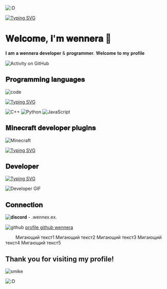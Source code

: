 ![:D](https://i.imgur.com/mqfMJfV.gif)


[![Typing SVG](https://readme-typing-svg.demolab.com?font=Fira+Code&weight=900&size=45&pause=500&color=B926E4&center=true&width=441&height=58&lines=%EF%BD%97%EF%BD%85%EF%BD%8E%EF%BD%8E%EF%BD%85%EF%BD%92%EF%BD%81)](https://git.io/typing-svg)


# 𝐖𝐞𝐥𝐜𝐨𝐦𝐞, 𝐢'𝐦 𝐰𝐞𝐧𝐧𝐞𝐫𝐚 👋
𝐈 𝐚𝐦 𝐚 𝐰𝐞𝐧𝐧𝐞𝐫𝐚 𝐝𝐞𝐯𝐞𝐥𝐨𝐩𝐞𝐫 & 𝐩𝐫𝐨𝐠𝐫𝐚𝐦𝐦𝐞𝐫. 𝐖𝐞𝐥𝐜𝐨𝐦𝐞 𝐭𝐨 𝐦𝐲 𝐩𝐫𝐨𝐟𝐢𝐥𝐞


![Activity on GitHub](https://github-readme-stats.vercel.app/api?username=wennerax&show_icons=true&theme=radical)

##  𝐏𝐫𝐨𝐠𝐫𝐚𝐦𝐦𝐢𝐧𝐠 𝐥𝐚𝐧𝐠𝐮𝐚𝐠𝐞𝐬
![code](https://i.imgur.com/44ujp5g.png)

[![Typing SVG](https://readme-typing-svg.herokuapp.com?color=F7007A&duration=400&lines=js,;python,;php,;html-css,;java,;perl,;elixir,;eris,;go,;react.js,;z-sharp;batched,;vue.js,;sqlite3,;sql,;ruby;.net;shell)](https://git.io/typing-svg)

![C++](https://img.shields.io/badge/C%2B%2B-00599C?style=flat&logo=c%2B%2B&logoColor=white) ![Python](https://img.shields.io/badge/Python-3776AB?style=flat&logo=python&logoColor=white) ![JavaScript](https://img.shields.io/badge/JavaScript-F7DF1E?style=flat&logo=javascript&logoColor=black)


## 𝐌𝐢𝐧𝐞𝐜𝐫𝐚𝐟𝐭 𝐝𝐞𝐯𝐞𝐥𝐨𝐩𝐞𝐫 𝐩𝐥𝐮𝐠𝐢𝐧𝐬


![Minecraft](https://i.imgur.com/e7sNwY4.png)


[![Typing SVG](https://readme-typing-svg.demolab.com?font=Fira+Code&weight=500&size=40&duration=6000&pause=2000&color=BBBBBB&multiline=true&random=true&width=441&height=58&lines=%F0%9D%90%A6%F0%9D%90%A2%F0%9D%90%A7%F0%9D%90%9E%F0%9D%90%9C%F0%9D%90%AB%F0%9D%90%9A%F0%9D%90%9F%F0%9D%90%AD+%F0%9D%90%A9%F0%9D%90%A5%F0%9D%90%AE%F0%9D%90%A0%F0%9D%90%A2%F0%9D%90%A7'%F0%9D%90%AC)](https://git.io/typing-svg)



## 𝐃𝐞𝐯𝐞𝐥𝐨𝐩𝐞𝐫

[![Typing SVG](https://readme-typing-svg.demolab.com?font=Fira+Code&weight=500&size=40&pause=500&color=7E7E7E&width=441&height=58&lines=developer%3C%2F%3E;programmer+)](https://git.io/typing-svg)



![Developer GIF](https://i.imgur.com/rBDFYL7.gif)


## 𝐂𝐨𝐧𝐧𝐞𝐜𝐭𝐢𝐨𝐧

 
![𝐝𝐢𝐬𝐜𝐨𝐫𝐝](https://i.imgur.com/JrLGYnS.png) - .wennex.ex.


![github](https://i.imgur.com/RRaeBZu.png) [profile github wennera](https://github.com/wennerax)

<HTML> 
<HEAD> 
 
 
</HEAD> 
<BODY onload="RND_Comp_name();/*скрипт запускается когда документ загрузился полностью*/"> 
 
 
<script type="text/javascript"> 
rnd_comp_length=2;/*устанавливаешь длинну массива, т.е. сколько цветов будет*/ 
colors_= new Array(rnd_comp_length); 
colors_[0] = "red"; 
colors_[1] = "lime"; 
var next_ = 0; 
function RND_Comp_name() 
{ 
headcolor= colors_[next_];/*headcolor - переменной устанавливаешь новый цвет*/ 
 
document.getElementById("rnd_name_comp").style.color=headcolor;/*присваеваешь этот цвет элементу в документе*/ 
next_++; 
if(next_>rnd_comp_length-1) next_=0; 
window.setTimeout("RND_Comp_name()",400); /*спустя 1 секунду, меняешь цвет на новый, если нужно дольше, то ставишь число больше*/ 
} 
</script> 
<font  style="font-weight:bold" id="rnd_name_comp">Мигающий текст1 </font> 
<font  style="font-weight:bold" id="rnd_name_comp">Мигающий текст2 </font> 
<font  style="font-weight:bold" id="rnd_name_comp">Мигающий текст3 </font> 
<font  style="font-weight:bold" id="rnd_name_comp">Мигающий текст4 </font> 
<font  style="font-weight:bold" id="rnd_name_comp">Мигающий текст5 </font> 
</BODY> 
</HTML>


## Thank you for visiting my profile!

![smike](https://i.imgur.com/1VXLhqB.gif)


![:D](https://i.imgur.com/mqfMJfV.gif)
